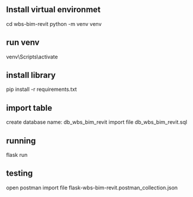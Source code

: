 ## Install virtual environmet
cd wbs-bim-revit
python -m venv venv

## run venv
venv\Scripts\activate

## install library
pip install -r requirements.txt

## import table
create database name: db_wbs_bim_revit
import file db_wbs_bim_revit.sql

## running
flask run

## testing
open postman
import file flask-wbs-bim-revit.postman_collection.json